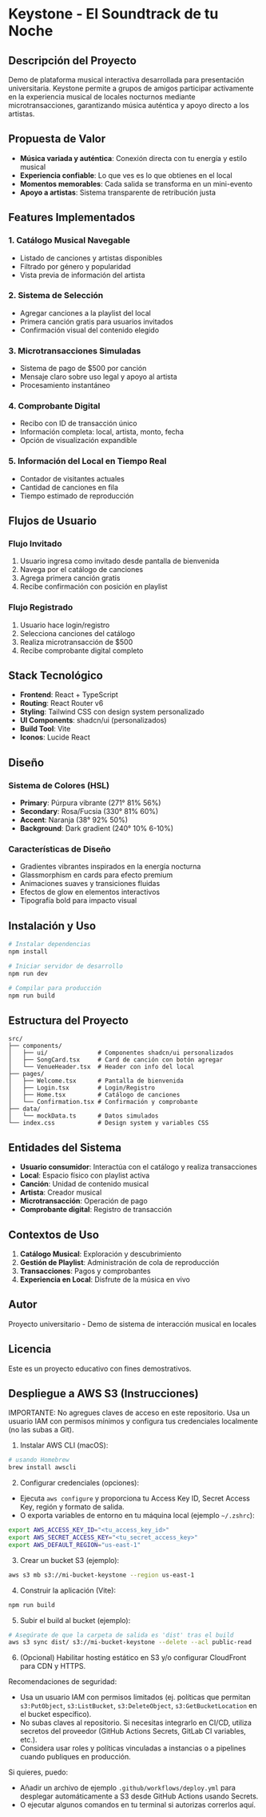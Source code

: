 # Keystone - El Soundtrack de tu Noche

## Descripción del Proyecto

Demo de plataforma musical interactiva desarrollada para presentación universitaria. Keystone permite a grupos de amigos participar activamente en la experiencia musical de locales nocturnos mediante microtransacciones, garantizando música auténtica y apoyo directo a los artistas.

## Propuesta de Valor

- **Música variada y auténtica**: Conexión directa con tu energía y estilo musical
- **Experiencia confiable**: Lo que ves es lo que obtienes en el local
- **Momentos memorables**: Cada salida se transforma en un mini-evento
- **Apoyo a artistas**: Sistema transparente de retribución justa

## Features Implementados

### 1. Catálogo Musical Navegable
- Listado de canciones y artistas disponibles
- Filtrado por género y popularidad
- Vista previa de información del artista

### 2. Sistema de Selección
- Agregar canciones a la playlist del local
- Primera canción gratis para usuarios invitados
- Confirmación visual del contenido elegido

### 3. Microtransacciones Simuladas
- Sistema de pago de $500 por canción
- Mensaje claro sobre uso legal y apoyo al artista
- Procesamiento instantáneo

### 4. Comprobante Digital
- Recibo con ID de transacción único
- Información completa: local, artista, monto, fecha
- Opción de visualización expandible

### 5. Información del Local en Tiempo Real
- Contador de visitantes actuales
- Cantidad de canciones en fila
- Tiempo estimado de reproducción

## Flujos de Usuario

### Flujo Invitado
1. Usuario ingresa como invitado desde pantalla de bienvenida
2. Navega por el catálogo de canciones
3. Agrega primera canción gratis
4. Recibe confirmación con posición en playlist

### Flujo Registrado
1. Usuario hace login/registro
2. Selecciona canciones del catálogo
3. Realiza microtransacción de $500
4. Recibe comprobante digital completo

## Stack Tecnológico

- **Frontend**: React + TypeScript
- **Routing**: React Router v6
- **Styling**: Tailwind CSS con design system personalizado
- **UI Components**: shadcn/ui (personalizados)
- **Build Tool**: Vite
- **Iconos**: Lucide React

## Diseño

### Sistema de Colores (HSL)
- **Primary**: Púrpura vibrante (271° 81% 56%)
- **Secondary**: Rosa/Fucsia (330° 81% 60%)
- **Accent**: Naranja (38° 92% 50%)
- **Background**: Dark gradient (240° 10% 6-10%)

### Características de Diseño
- Gradientes vibrantes inspirados en la energía nocturna
- Glassmorphism en cards para efecto premium
- Animaciones suaves y transiciones fluidas
- Efectos de glow en elementos interactivos
- Tipografía bold para impacto visual

## Instalación y Uso

```bash
# Instalar dependencias
npm install

# Iniciar servidor de desarrollo
npm run dev

# Compilar para producción
npm run build
```

## Estructura del Proyecto

```
src/
├── components/
│   ├── ui/              # Componentes shadcn/ui personalizados
│   ├── SongCard.tsx     # Card de canción con botón agregar
│   └── VenueHeader.tsx  # Header con info del local
├── pages/
│   ├── Welcome.tsx      # Pantalla de bienvenida
│   ├── Login.tsx        # Login/Registro
│   ├── Home.tsx         # Catálogo de canciones
│   └── Confirmation.tsx # Confirmación y comprobante
├── data/
│   └── mockData.ts      # Datos simulados
└── index.css            # Design system y variables CSS

```

## Entidades del Sistema

- **Usuario consumidor**: Interactúa con el catálogo y realiza transacciones
- **Local**: Espacio físico con playlist activa
- **Canción**: Unidad de contenido musical
- **Artista**: Creador musical
- **Microtransacción**: Operación de pago
- **Comprobante digital**: Registro de transacción

## Contextos de Uso

1. **Catálogo Musical**: Exploración y descubrimiento
2. **Gestión de Playlist**: Administración de cola de reproducción
3. **Transacciones**: Pagos y comprobantes
4. **Experiencia en Local**: Disfrute de la música en vivo

## Autor

Proyecto universitario - Demo de sistema de interacción musical en locales

## Licencia

Este es un proyecto educativo con fines demostrativos.

## Despliegue a AWS S3 (Instrucciones)

IMPORTANTE: No agregues claves de acceso en este repositorio. Usa un usuario IAM con permisos mínimos y configura tus credenciales localmente (no las subas a Git).

1) Instalar AWS CLI (macOS):

```bash
# usando Homebrew
brew install awscli
```

2) Configurar credenciales (opciones):

- Ejecuta `aws configure` y proporciona tu Access Key ID, Secret Access Key, región y formato de salida.
- O exporta variables de entorno en tu máquina local (ejemplo `~/.zshrc`):

```bash
export AWS_ACCESS_KEY_ID="<tu_access_key_id>"
export AWS_SECRET_ACCESS_KEY="<tu_secret_access_key>"
export AWS_DEFAULT_REGION="us-east-1"
```

3) Crear un bucket S3 (ejemplo):

```bash
aws s3 mb s3://mi-bucket-keystone --region us-east-1
```

4) Construir la aplicación (Vite):

```bash
npm run build
```

5) Subir el build al bucket (ejemplo):

```bash
# Asegúrate de que la carpeta de salida es 'dist' tras el build
aws s3 sync dist/ s3://mi-bucket-keystone --delete --acl public-read
```

6) (Opcional) Habilitar hosting estático en S3 y/o configurar CloudFront para CDN y HTTPS.

Recomendaciones de seguridad:

- Usa un usuario IAM con permisos limitados (ej. políticas que permitan `s3:PutObject`, `s3:ListBucket`, `s3:DeleteObject`, `s3:GetBucketLocation` en el bucket específico).
- No subas claves al repositorio. Si necesitas integrarlo en CI/CD, utiliza secretos del proveedor (GitHub Actions Secrets, GitLab CI variables, etc.).
- Considera usar roles y políticas vinculadas a instancias o a pipelines cuando publiques en producción.

Si quieres, puedo:
- Añadir un archivo de ejemplo `.github/workflows/deploy.yml` para desplegar automáticamente a S3 desde GitHub Actions usando Secrets.
- O ejecutar algunos comandos en tu terminal si autorizas correrlos aquí.

